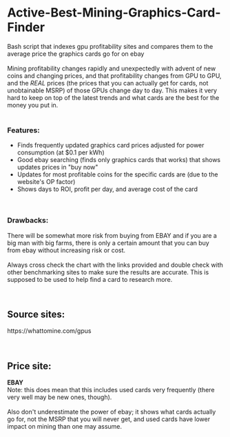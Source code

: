 # Active-Best-Mining-Graphics-Card-Finder
<p>
	Bash script that indexes gpu profitability sites and compares them to the average price the graphics cards go for on ebay <br> <br>
	Mining profitability changes rapidly and unexpectedly with advent of new coins and changing prices, and that profitability changes from GPU to GPU, and the <i>REAL</i> prices (the prices that you can actually get for cards, not unobtainable MSRP) of those GPUs change day to day. This makes it very hard to keep on top of the latest trends and what cards are the best for the money you put in. <br> <br>
	<h3>Features:</h3>
</p>
	<ul>
		<li> Finds frequently updated graphics card prices adjusted for power consumption (at $0.1 per kWh) </li>
		<li> Good ebay searching (finds only graphics cards that works) that shows updates prices in "buy now" </li>
		<li> Updates for most profitable coins for the specific cards are (due to the website's OP factor) </li>
		<li> Shows days to ROI, profit per day, and average cost of the card </li>
	</ul>
<br>
<h3>Drawbacks:</h3> 
<p>
	There will be somewhat more risk from buying from EBAY and if you are a big man with big farms, there is only a certain amount that you can buy from ebay without increasing risk or cost. <br> <br>
	Always cross check the chart with the links provided and double check with other benchmarking sites to make sure the results are accurate. This is supposed to be used to help find a card to research more.
</p>
<br>
<h2> Source sites: </h1>
<p> https://whattomine.com/gpus </p>
<br>
<h2> Price site: </h2>
<p>
<b>EBAY</b>

<br>
Note: this does mean that this includes used cards very frequently (there very well may be new ones, though). 
<br> <br>
Also don't underestimate the power of ebay; it shows what cards actually go for, not the MSRP that you will never get, and used cards have lower impact on mining than one may assume.
</p>
